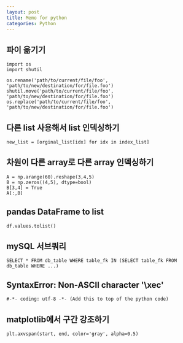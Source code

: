 ```yaml
---
layout: post
title: Memo for python
categories: Python
---
```


## 파이 옮기기
    import os
    import shutil
    
    os.rename('path/to/current/file/foo', 'path/to/new/destination/for/file.foo')
    shutil.move('path/to/current/file/foo', 'path/to/new/destination/for/file.foo')
    os.replace('path/to/current/file/foo', 'path/to/new/destination/for/file.foo')
    
    
## 다른 list 사용해서 list 인덱싱하기

    new_list = [orginal_list[idx] for idx in index_list]
    
    
## 차원이 다른 array로 다른 array 인덱싱하기

    A = np.arange(60).reshape(3,4,5)
    B = np.zeros((4,5), dtype=bool)
    B[3,4] = True
    A[:,B]
    
## pandas DataFrame to list

    df.values.tolist()
    
    
## mySQL 서브쿼리

    SELECT * FROM db_table WHERE table_fk IN (SELECT table_fk FROM db_table WHERE ...)


## SyntaxError: Non-ASCII character '\xec'

    #-*- coding: utf-8 -*- (Add this to top of the python code)

## matplotlib에서 구간 강조하기
    
    plt.axvspan(start, end, color='gray', alpha=0.5)
    
